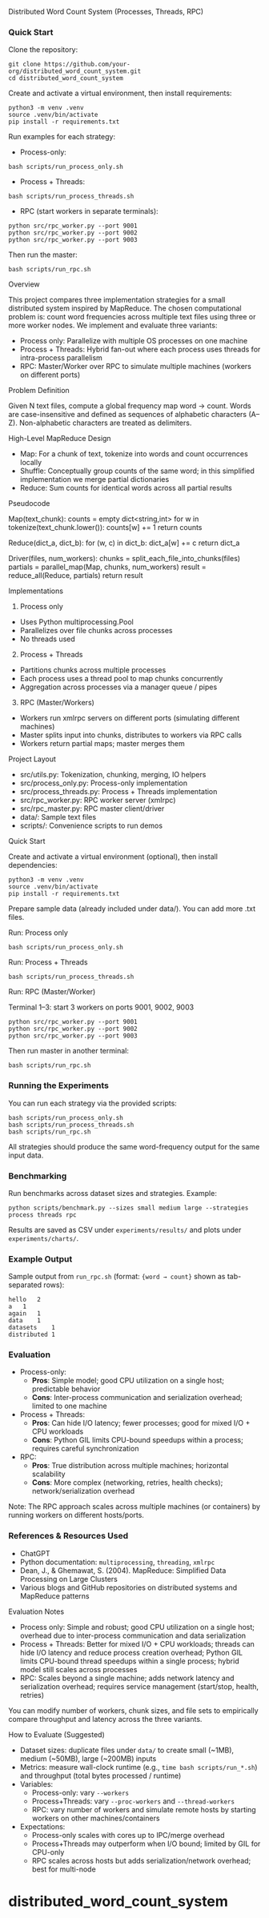 Distributed Word Count System (Processes, Threads, RPC)

### Quick Start

Clone the repository:

```
git clone https://github.com/your-org/distributed_word_count_system.git
cd distributed_word_count_system
```

Create and activate a virtual environment, then install requirements:

```
python3 -m venv .venv
source .venv/bin/activate
pip install -r requirements.txt
```

Run examples for each strategy:

- Process-only:
```
bash scripts/run_process_only.sh
```

- Process + Threads:
```
bash scripts/run_process_threads.sh
```

- RPC (start workers in separate terminals):
```
python src/rpc_worker.py --port 9001
python src/rpc_worker.py --port 9002
python src/rpc_worker.py --port 9003
```
Then run the master:
```
bash scripts/run_rpc.sh
```

Overview

This project compares three implementation strategies for a small distributed system inspired by MapReduce. The chosen computational problem is: count word frequencies across multiple text files using three or more worker nodes. We implement and evaluate three variants:

- Process only: Parallelize with multiple OS processes on one machine
- Process + Threads: Hybrid fan-out where each process uses threads for intra-process parallelism
- RPC: Master/Worker over RPC to simulate multiple machines (workers on different ports)

Problem Definition

Given N text files, compute a global frequency map word -> count. Words are case-insensitive and defined as sequences of alphabetic characters (A–Z). Non-alphabetic characters are treated as delimiters.

High-Level MapReduce Design

- Map: For a chunk of text, tokenize into words and count occurrences locally
- Shuffle: Conceptually group counts of the same word; in this simplified implementation we merge partial dictionaries
- Reduce: Sum counts for identical words across all partial results

Pseudocode

Map(text_chunk):
  counts = empty dict<string,int>
  for w in tokenize(text_chunk.lower()):
    counts[w] += 1
  return counts

Reduce(dict_a, dict_b):
  for (w, c) in dict_b:
    dict_a[w] += c
  return dict_a

Driver(files, num_workers):
  chunks = split_each_file_into_chunks(files)
  partials = parallel_map(Map, chunks, num_workers)
  result = reduce_all(Reduce, partials)
  return result

Implementations

1) Process only

- Uses Python multiprocessing.Pool
- Parallelizes over file chunks across processes
- No threads used

2) Process + Threads

- Partitions chunks across multiple processes
- Each process uses a thread pool to map chunks concurrently
- Aggregation across processes via a manager queue / pipes

3) RPC (Master/Workers)

- Workers run xmlrpc servers on different ports (simulating different machines)
- Master splits input into chunks, distributes to workers via RPC calls
- Workers return partial maps; master merges them

Project Layout

- src/utils.py: Tokenization, chunking, merging, IO helpers
- src/process_only.py: Process-only implementation
- src/process_threads.py: Process + Threads implementation
- src/rpc_worker.py: RPC worker server (xmlrpc)
- src/rpc_master.py: RPC master client/driver
- data/: Sample text files
- scripts/: Convenience scripts to run demos

Quick Start

Create and activate a virtual environment (optional), then install dependencies:

```
python3 -m venv .venv
source .venv/bin/activate
pip install -r requirements.txt
```

Prepare sample data (already included under data/). You can add more .txt files.

Run: Process only

```
bash scripts/run_process_only.sh
```

Run: Process + Threads

```
bash scripts/run_process_threads.sh
```

Run: RPC (Master/Worker)

Terminal 1–3: start 3 workers on ports 9001, 9002, 9003

```
python src/rpc_worker.py --port 9001
python src/rpc_worker.py --port 9002
python src/rpc_worker.py --port 9003
```

Then run master in another terminal:

```
bash scripts/run_rpc.sh
```

### Running the Experiments

You can run each strategy via the provided scripts:

```
bash scripts/run_process_only.sh
bash scripts/run_process_threads.sh
bash scripts/run_rpc.sh
```

All strategies should produce the same word-frequency output for the same input data.

### Benchmarking

Run benchmarks across dataset sizes and strategies. Example:

```
python scripts/benchmark.py --sizes small medium large --strategies process threads rpc
```

Results are saved as CSV under `experiments/results/` and plots under `experiments/charts/`.

### Example Output

Sample output from `run_rpc.sh` (format: `{word → count}` shown as tab-separated rows):

```
hello	2
a	1
again	1
data	1
datasets	1
distributed	1
```

### Evaluation

- Process-only:
  - **Pros**: Simple model; good CPU utilization on a single host; predictable behavior
  - **Cons**: Inter-process communication and serialization overhead; limited to one machine
- Process + Threads:
  - **Pros**: Can hide I/O latency; fewer processes; good for mixed I/O + CPU workloads
  - **Cons**: Python GIL limits CPU-bound speedups within a process; requires careful synchronization
- RPC:
  - **Pros**: True distribution across multiple machines; horizontal scalability
  - **Cons**: More complex (networking, retries, health checks); network/serialization overhead

Note: The RPC approach scales across multiple machines (or containers) by running workers on different hosts/ports.

### References & Resources Used

- ChatGPT
- Python documentation: `multiprocessing`, `threading`, `xmlrpc`
- Dean, J., & Ghemawat, S. (2004). MapReduce: Simplified Data Processing on Large Clusters
- Various blogs and GitHub repositories on distributed systems and MapReduce patterns

Evaluation Notes

- Process only: Simple and robust; good CPU utilization on a single host; overhead due to inter-process communication and data serialization
- Process + Threads: Better for mixed I/O + CPU workloads; threads can hide I/O latency and reduce process creation overhead; Python GIL limits CPU-bound thread speedups within a single process; hybrid model still scales across processes
- RPC: Scales beyond a single machine; adds network latency and serialization overhead; requires service management (start/stop, health, retries)

You can modify number of workers, chunk sizes, and file sets to empirically compare throughput and latency across the three variants.

How to Evaluate (Suggested)

- Dataset sizes: duplicate files under `data/` to create small (~1MB), medium (~50MB), large (~200MB) inputs
- Metrics: measure wall-clock runtime (e.g., `time bash scripts/run_*.sh`) and throughput (total bytes processed / runtime)
- Variables:
  - Process-only: vary `--workers`
  - Process+Threads: vary `--proc-workers` and `--thread-workers`
  - RPC: vary number of workers and simulate remote hosts by starting workers on other machines/containers
- Expectations:
  - Process-only scales with cores up to IPC/merge overhead
  - Process+Threads may outperform when I/O bound; limited by GIL for CPU-only
  - RPC scales across hosts but adds serialization/network overhead; best for multi-node

# distributed_word_count_system

